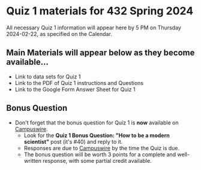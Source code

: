 # Quiz 1 materials for 432 Spring 2024

All necessary Quiz 1 information will appear here by 5 PM on Thursday 2024-02-22, as specified on the Calendar.

## Main Materials will appear below as they become available...

- Link to data sets for Quiz 1
- Link to the PDF of Quiz 1 instructions and Questions
- Link to the Google Form Answer Sheet for Quiz 1

## Bonus Question

- Don't forget that the bonus question for Quiz 1 is **now** available on [Campuswire](https://campuswire.com/).
    - Look for the **Quiz 1 Bonus Question: "How to be a modern scientist"** post (it's #40) and reply to it.
    - Responses are due to [Campuswire](https://campuswire.com/) by the time the Quiz is due.
    - The bonus question will be worth 3 points for a complete and well-written response, with some partial credit available.
